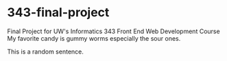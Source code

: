 # 343-final-project

Final Project for UW's Informatics 343 Front End Web Development Course <br />
My favorite candy is gummy worms especially the sour ones. 

This is a random sentence. 

